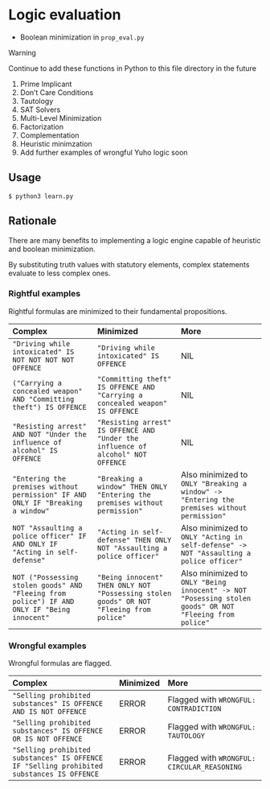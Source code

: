# Logic evaluation 

* Boolean minimization in `prop_eval.py`

> [!WARNING]
> Continue to add these functions in Python to this file directory in the future
>
> 1. Prime Implicant
> 2. Don’t Care Conditions
> 3. Tautology
> 4. SAT Solvers
> 5. Multi-Level Minimization
> 6. Factorization
> 7. Complementation
> 8. Heuristic minimzation
> 9. Add further examples of wrongful Yuho logic soon

## Usage

```console
$ python3 learn.py
```

## Rationale
  
There are many benefits to implementing a logic engine capable of heuristic and boolean minimization.  
  
By substituting truth values with statutory elements, complex statements evaluate to less complex ones.   
  
### Rightful examples

Rightful formulas are minimized to their fundamental propositions.

| Complex | Minimized | More |
| :--- | :--- | :--- |
| `"Driving while intoxicated" IS NOT NOT NOT NOT OFFENCE` | `"Driving while intoxicated" IS OFFENCE` | NIL |
| `("Carrying a concealed weapon" AND "Committing theft") IS OFFENCE` | `"Committing theft" IS OFFENCE AND "Carrying a concealed weapon" IS OFFENCE` | NIL |
| `"Resisting arrest" AND NOT "Under the influence of alcohol" IS OFFENCE` | `"Resisting arrest" IS OFFENCE AND "Under the influence of alcohol" NOT OFFENCE` | NIL |
| `"Entering the premises without permission" IF AND ONLY IF "Breaking a window" ` | `"Breaking a window" THEN ONLY "Entering the premises without permission"` | Also minimized to `ONLY "Breaking a window" -> "Entering the premises without permission"` |
| `NOT "Assaulting a police officer" IF AND ONLY IF "Acting in self-defense"` |`"Acting in self-defense" THEN ONLY NOT "Assaulting a police officer"` | Also minimized to `ONLY "Acting in self-defense" -> NOT "Assaulting a police officer"` |
| `NOT ("Possessing stolen goods" AND "Fleeing from police") IF AND ONLY IF "Being innocent"` | `"Being innocent" THEN ONLY NOT "Possessing stolen goods" OR NOT "Fleeing from police"` | Also minimized to `ONLY "Being innocent" -> NOT "Posessing stolen goods" OR NOT "Fleeing from police"` |

### Wrongful examples

Wrongful formulas are flagged.

| Complex | Minimized | More |
| :--- | :--- | :--- |
| `"Selling prohibited substances" IS OFFENCE AND IS NOT OFFENCE` | ERROR | Flagged with `WRONGFUL: CONTRADICTION` |
| `"Selling prohibited substances" IS OFFENCE OR IS NOT OFFENCE` | ERROR | Flagged with `WRONGFUL: TAUTOLOGY` |
| `"Selling prohibited substances" IS OFFENCE IF "Selling prohibited substances IS OFFENCE` | ERROR | Flagged with `WRONGFUL: CIRCULAR_REASONING` |